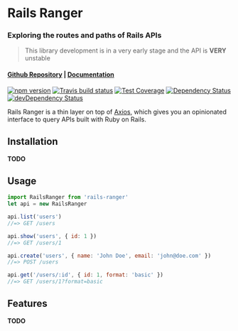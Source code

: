 # Rails Ranger
### Exploring the routes and paths of Rails APIs
> This library development is in a very early stage and the API is **VERY** unstable

#### [Github Repository](https://github.com/victor-am/rails-ranger) | [Documentation](https://victor-am.github.io/rails-ranger)

[![npm version](https://badge.fury.io/js/rails-ranger.svg)](https://badge.fury.io/js/rails-ranger)
[![Travis build status](http://img.shields.io/travis/victor-am/rails-ranger.svg?style=flat)](https://travis-ci.org/victor-am/rails-ranger)
[![Test Coverage](https://codeclimate.com/github/victor-am/rails-ranger/badges/coverage.svg)](https://codeclimate.com/github/victor-am/rails-ranger)
[![Dependency Status](https://david-dm.org/victor-am/rails-ranger.svg)](https://david-dm.org/victor-am/rails-ranger)
[![devDependency Status](https://david-dm.org/victor-am/rails-ranger/dev-status.svg)](https://david-dm.org/victor-am/rails-ranger#info=devDependencies)

Rails Ranger is a thin layer on top of [Axios](https://github.com/mzabriskie/axios), which gives you an opinionated interface to query APIs built with Ruby on Rails.

## Installation
**TODO**

## Usage

```javascript
import RailsRanger from 'rails-ranger'
let api = new RailsRanger

api.list('users')
//=> GET /users

api.show('users', { id: 1 })
//=> GET /users/1

api.create('users', { name: 'John Doe', email: 'john@doe.com' })
//=> POST /users

api.get('/users/:id', { id: 1, format: 'basic' })
//=> GET /users/1?format=basic
```

## Features
**TODO**
